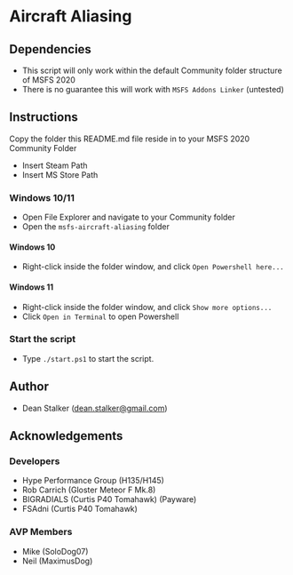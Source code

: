 # Aircraft Aliasing

## Dependencies

- This script will only work within the default Community folder structure of MSFS 2020
- There is no guarantee this will work with `MSFS Addons Linker` (untested)

## Instructions

Copy the folder this README.md file reside in to your MSFS 2020 Community Folder

- Insert Steam Path
- Insert MS Store Path

### Windows 10/11

- Open File Explorer and navigate to your Community folder
- Open the `msfs-aircraft-aliasing` folder

#### Windows 10 

- Right-click inside the folder window, and click `Open Powershell here...`

#### Windows 11

- Right-click inside the folder window, and click `Show more options...`
- Click `Open in Terminal` to open Powershell

### Start the script

- Type `./start.ps1` to start the script.

## Author

- Dean Stalker (dean.stalker@gmail.com)

## Acknowledgements

### Developers

- Hype Performance Group (H135/H145)
- Rob Carrich (Gloster Meteor F Mk.8)
- BIGRADIALS (Curtis P40 Tomahawk) (Payware)
- FSAdni (Curtis P40 Tomahawk)

### AVP Members 

- Mike (SoloDog07)
- Neil (MaximusDog)